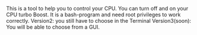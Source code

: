 This is a tool to help you to control your CPU. 
You can turn off and on your CPU turbo Boost. It is a bash-program and need root privileges to work correctly.
Version2: you still have to choose in the Terminal
Version3(soon): You will be able to choose from a GUI. 

